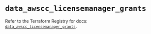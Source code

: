 # `data_awscc_licensemanager_grants`

Refer to the Terraform Registry for docs: [`data_awscc_licensemanager_grants`](https://registry.terraform.io/providers/hashicorp/awscc/0.70.0/docs/data-sources/licensemanager_grants).
